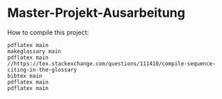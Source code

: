 # Master-Projekt-Ausarbeitung

How to compile this project:

```console
pdflatex main
makeglossary main
pdflatex main //https://tex.stackexchange.com/questions/111410/compile-sequence-citing-in-the-glossary
bibtex main
pdflatex main
pdflatex main
```